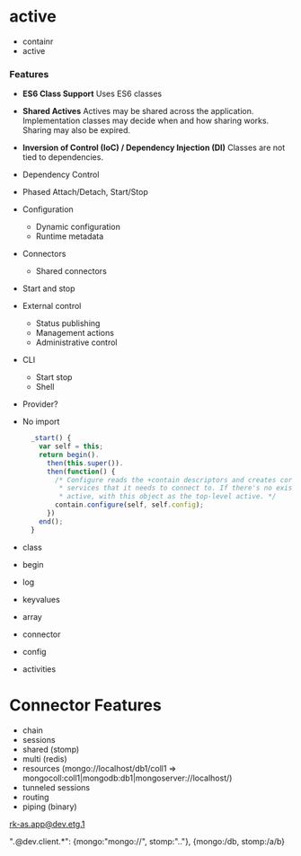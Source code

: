 
# active

- containr
- active

### Features

- **ES6 Class Support**
  Uses ES6 classes
- **Shared Actives**
  Actives may be shared across the application. Implementation classes may decide when and how sharing works. Sharing may also be expired.
- **Inversion of Control (IoC) / Dependency Injection (DI)**
  Classes are not tied to dependencies.
- Dependency Control
- Phased Attach/Detach, Start/Stop
- Configuration
  - Dynamic configuration
  - Runtime metadata
- Connectors
  - Shared connectors
- Start and stop
- External control
  - Status publishing
  - Management actions
  - Administrative control
- CLI
  - Start stop
  - Shell
- Provider?


- No import


    ```js
      _start() {
        var self = this;
        return begin().
          then(this.super()).
          then(function() {
            /* Configure reads the +contain descriptors and creates corresponding
             * services that it needs to connect to. If there's no existing
             * active, with this object as the top-level active. */
            contain.configure(self, self.config);
          })
        end();
      }
    ```


- class
- begin
- log
- keyvalues
- array
- connector
- config
- activities


# Connector Features

- chain
- sessions
- shared (stomp)
- multi (redis)
- resources (mongo://localhost/db1/coll1 => mongocoll:coll1|mongodb:db1|mongoserver://localhost/)
- tunneled sessions
- routing
- piping (binary)


rk-as.app@dev.etg.1

"*.*@dev.client.*": {mongo:"mongo://", stomp:".."}, {mongo:/db, stomp:/a/b}

# 

